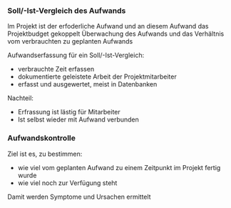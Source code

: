 ### Soll/-Ist-Vergleich des Aufwands

Im Projekt ist der erfoderliche Aufwand und an diesem Aufwand das Projektbudget gekoppelt
Überwachung des Aufwands und das Verhältnis vom verbrauchten zu geplanten Aufwands

Aufwandserfassung für ein Soll/-Ist-Vergleich:

- verbrauchte Zeit erfassen
- dokumentierte geleistete Arbeit der Projektmitarbeiter
- erfasst und ausgewertet, meist in Datenbanken

Nachteil:

- Erfrassung ist lästig für Mitarbeiter
- Ist selbst wieder mit Aufwand verbunden

### Aufwandskontrolle

Ziel ist es, zu bestimmen:

- wie viel vom geplanten Aufwand zu einem Zeitpunkt im Projekt fertig wurde
- wie viel noch zur Verfügung steht

Damit werden Symptome und Ursachen ermittelt
